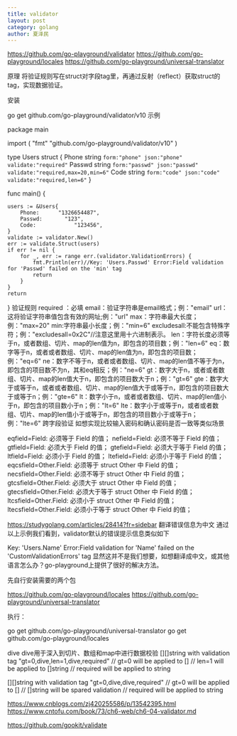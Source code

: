 ```yaml
---
title: validator
layout: post
category: golang
author: 夏泽民
---
```

https://github.com/go-playground/validator
https://github.com/go-playground/locales
https://github.com/go-playground/universal-translator

原理
将验证规则写在struct对字段tag里，再通过反射（reflect）获取struct的tag，实现数据验证。

安装

go get github.com/go-playground/validator/v10
示例

package main

import (
    "fmt"
    "github.com/go-playground/validator/v10"
)

type Users struct {
    Phone   string `form:"phone" json:"phone" validate:"required"`
    Passwd   string `form:"passwd" json:"passwd" validate:"required,max=20,min=6"`
    Code   string `form:"code" json:"code" validate:"required,len=6"`
}

func main() {

    users := &Users{
        Phone:      "1326654487",
        Passwd:       "123",
        Code:            "123456",
    }
    validate := validator.New()
    err := validate.Struct(users)
    if err != nil {
        for _, err := range err.(validator.ValidationErrors) {
            fmt.Println(err)//Key: 'Users.Passwd' Error:Field validation for 'Passwd' failed on the 'min' tag
            return
        }
    }
    return
}
验证规则
required ：必填
email：验证字符串是email格式；例："email"
url：这将验证字符串值包含有效的网址;例："url"
max：字符串最大长度；例："max=20"
min:字符串最小长度；例："min=6"
excludesall:不能包含特殊字符；例："excludesall=0x2C"//注意这里用十六进制表示。
len：字符长度必须等于n，或者数组、切片、map的len值为n，即包含的项目数；例："len=6"
eq：数字等于n，或者或者数组、切片、map的len值为n，即包含的项目数；例："eq=6"
ne：数字不等于n，或者或者数组、切片、map的len值不等于为n，即包含的项目数不为n，其和eq相反；例："ne=6"
gt：数字大于n，或者或者数组、切片、map的len值大于n，即包含的项目数大于n；例："gt=6"
gte：数字大于或等于n，或者或者数组、切片、map的len值大于或等于n，即包含的项目数大于或等于n；例："gte=6"
lt：数字小于n，或者或者数组、切片、map的len值小于n，即包含的项目数小于n；例："lt=6"
lte：数字小于或等于n，或者或者数组、切片、map的len值小于或等于n，即包含的项目数小于或等于n；例："lte=6"
跨字段验证
如想实现比较输入密码和确认密码是否一致等类似场景

eqfield=Field: 必须等于 Field 的值；
nefield=Field: 必须不等于 Field 的值；
gtfield=Field: 必须大于 Field 的值；
gtefield=Field: 必须大于等于 Field 的值；
ltfield=Field: 必须小于 Field 的值；
ltefield=Field: 必须小于等于 Field 的值；
eqcsfield=Other.Field: 必须等于 struct Other 中 Field 的值；
necsfield=Other.Field: 必须不等于 struct Other 中 Field 的值；
gtcsfield=Other.Field: 必须大于 struct Other 中 Field 的值；
gtecsfield=Other.Field: 必须大于等于 struct Other 中 Field 的值；
ltcsfield=Other.Field: 必须小于 struct Other 中 Field 的值；
ltecsfield=Other.Field: 必须小于等于 struct Other 中 Field 的值；
<!-- more -->
https://studygolang.com/articles/28414?fr=sidebar
翻译错误信息为中文
通过以上示例我们看到，validator默认的错误提示信息类似如下

Key: 'Users.Name' Error:Field validation for 'Name' failed on the 'CustomValidationErrors' tag
显然这并不是我们想要，如想翻译成中文，或其他语言怎么办？go-playground上提供了很好的解决方法。

先自行安装需要的两个包

https://github.com/go-playground/locales
https://github.com/go-playground/universal-translator

执行：

go get github.com/go-playground/universal-translator
go get github.com/go-playground/locales


dive
dive用于深入到切片、数组和map中进行数据校验
[][]string with validation tag "gt=0,dive,len=1,dive,required"
// gt=0 will be applied to []
// len=1 will be applied to []string
// required will be applied to string

[][]string with validation tag "gt=0,dive,dive,required"
// gt=0 will be applied to []
// []string will be spared validation
// required will be applied to string

https://www.cnblogs.com/zj420255586/p/13542395.html
https://www.cntofu.com/book/73/ch6-web/ch6-04-validator.md

https://github.com/gookit/validate
